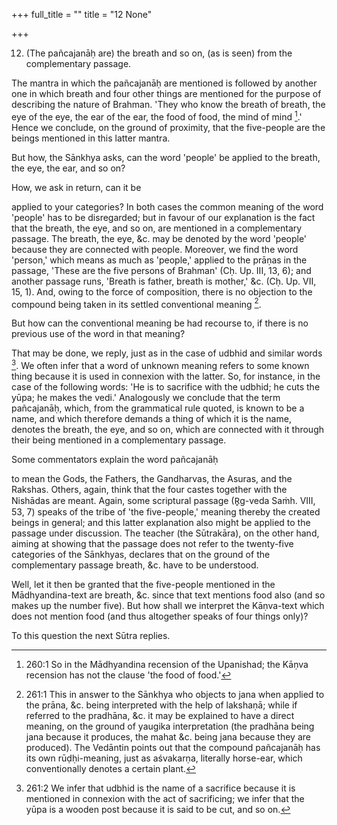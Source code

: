 +++
full_title = ""
title = "12 None"

+++


12. (The pañcajanāḥ are) the breath and so on, (as is seen) from the complementary passage.

The mantra in which the pañcajanāḥ are mentioned is followed by another one in which breath and four other things are mentioned for the purpose of describing the nature of Brahman. 'They who know the breath of breath, the eye of the eye, the ear of the ear, the food of food, the mind of mind  [^fn_241].' Hence we conclude, on the ground of proximity, that the five-people are the beings mentioned in this latter mantra.

But how, the Sānkhya asks, can the word 'people' be applied to the breath, the eye, the ear, and so on?

How, we ask in return, can it be

[^fn_241]: 260:1 So in the Mādhyandina recension of the Upanishad; the Kāṇva recension has not the clause 'the food of food.'

applied to your categories? In both cases the common meaning of the word 'people' has to be disregarded; but in favour of our explanation is the fact that the breath, the eye, and so on, are mentioned in a complementary passage. The breath, the eye, &c. may be denoted by the word 'people' because they are connected with people. Moreover, we find the word 'person,' which means as much as 'people,' applied to the prāṇas in the passage, 'These are the five persons of Brahman' (Cḥ. Up. III, 13, 6); and another passage runs, 'Breath is father, breath is mother,' &c. (Cḥ. Up. VII, 15, 1). And, owing to the force of composition, there is no objection to the compound being taken in its settled conventional meaning  [^fn_242].

But how can the conventional meaning be had recourse to, if there is no previous use of the word in that meaning?

That may be done, we reply, just as in the case of udbhid and similar words  [^fn_243]. We often infer that a word of unknown meaning refers to some known thing because it is used in connexion with the latter. So, for instance, in the case of the following words: 'He is to sacrifice with the udbhid; he cuts the yūpa; he makes the vedi.' Analogously we conclude that the term pañcajanāḥ, which, from the grammatical rule quoted, is known to be a name, and which therefore demands a thing of which it is the name, denotes the breath, the eye, and so on, which are connected with it through their being mentioned in a complementary passage.

Some commentators explain the word pañcajanāḥ

[^fn_242]: 261:1 This in answer to the Sānkhya who objects to jana when applied to the prāna, &c. being interpreted with the help of lakshaṇā; while if referred to the pradhāna, &c. it may be explained to have a direct meaning, on the ground of yaugika interpretation (the pradhāna being jana because it produces, the mahat &c. being jana because they are produced). The Vedāntin points out that the compound pañcajanāḥ has its own rūḍḥi-meaning, just as aśvakarṇa, literally horse-ear, which conventionally denotes a certain plant.

[^fn_243]: 261:2 We infer that udbhid is the name of a sacrifice because it is mentioned in connexion with the act of sacrificing; we infer that the yūpa is a wooden post because it is said to be cut, and so on.

to mean the Gods, the Fathers, the Gandharvas, the Asuras, and the Rakshas. Others, again, think that the four castes together with the Nishādas are meant. Again, some scriptural passage (R̥g-veda Saṁh. VIII, 53, 7) speaks of the tribe of 'the five-people,' meaning thereby the created beings in general; and this latter explanation also might be applied to the passage under discussion. The teacher (the Sūtrakāra), on the other hand, aiming at showing that the passage does not refer to the twenty-five categories of the Sānkhyas, declares that on the ground of the complementary passage breath, &c. have to be understood.

Well, let it then be granted that the five-people mentioned in the Mādhyandina-text are breath, &c. since that text mentions food also (and so makes up the number five). But how shall we interpret the Kāṇva-text which does not mention food (and thus altogether speaks of four things only)?

To this question the next Sūtra replies.

